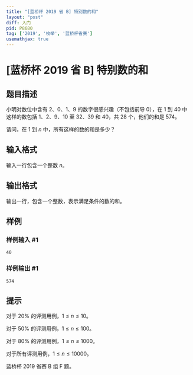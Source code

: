 ```yaml
---
title: "[蓝桥杯 2019 省 B] 特别数的和"
layout: "post"
diff: 入门
pid: P8680
tag: ['2019', '枚举', '蓝桥杯省赛']
usemathjax: true
---
```


# [蓝桥杯 2019 省 B] 特别数的和
## 题目描述

小明对数位中含有 $2$、$0$、$1$、$9$ 的数字很感兴趣（不包括前导 $0$），在 $1$ 到 $40$ 中这样的数包括 $1$、$2$、$9$、$10$ 至 $32$、$39$ 和 $40$，共 $28$ 个，他们的和是 $574$。

请问，在 $1$ 到 $n$ 中，所有这样的数的和是多少？
## 输入格式

输入一行包含一个整数 $n$。
## 输出格式

输出一行，包含一个整数，表示满足条件的数的和。
## 样例

### 样例输入 #1
```
40
```
### 样例输出 #1
```
574
```
## 提示

对于 $20\%$ 的评测用例，$1 \le n \le 10$。

对于 $50\%$ 的评测用例，$1 \le n \le 100$。

对于 $80\%$ 的评测用例，$1 \le n \le 1000$。
 
对于所有评测用例，$1 \le n \le 10000$。

蓝桥杯 2019 省赛 B 组 F 题。
